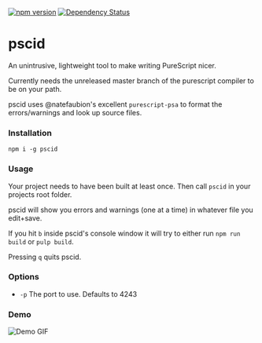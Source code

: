 [![npm version](https://badge.fury.io/js/pscid.svg)](https://badge.fury.io/js/pscid) 
[![Dependency Status](https://www.versioneye.com/user/projects/5714bac7fcd19a004544136d/badge.svg?style=flat)](https://www.versioneye.com/user/projects/5714bac7fcd19a004544136d)

pscid
===

An unintrusive, lightweight tool to make writing PureScript nicer.

Currently needs the unreleased master branch of the purescript compiler to be on
your path.

pscid uses @natefaubion's excellent `purescript-psa` to format the
errors/warnings and look up source files.

### Installation

`npm i -g pscid`

### Usage

Your project needs to have been built at least once. Then call `pscid` in your
projects root folder.

pscid will show you errors and warnings (one at a time) in whatever file you
edit+save.

If you hit `b` inside pscid's console window it will try to either run `npm run
build` or `pulp build`.

Pressing `q` quits pscid.

### Options
  - `-p` The port to use. Defaults to 4243

### Demo

![Demo GIF](http://i.imgur.com/ssBtu6w.gif)

